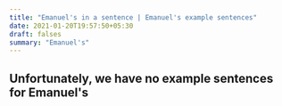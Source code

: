 ```yaml
---
title: "Emanuel's in a sentence | Emanuel's example sentences"
date: 2021-01-20T19:57:50+05:30
draft: falses
summary: "Emanuel's"
---
```

## Unfortunately, we have no example sentences for Emanuel's                 
